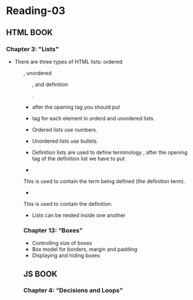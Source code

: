 # Reading-03
## HTML BOOK
### Chapter 3: "Lists"
* There are three types of HTML lists: ordered <ol>,
unordered <ul>, and definition <dl> .
* after the opening tag you should put <li> tag for each element in orderd and unordered lists.
* Ordered lists use numbers.
* Unordered lists use bullets.

* Definition lists are used to define terminology , after the opening tag of the definition list we have to put
- <dt>
This is used to contain the term
being defined (the definition
term).
- <dd>
This is used to contain the
definition.
* Lists can be nested inside one another



### Chapter 13: “Boxes”
- Controlling size of boxes
- Box model for borders, margin and padding
- Displaying and hiding boxes


## JS BOOK

### Chapter 4: “Decisions and Loops” 